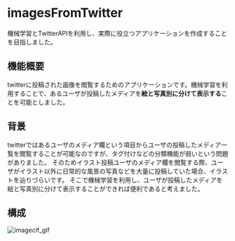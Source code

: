 # imagesFromTwitter
機械学習とTwitterAPIを利用し、実際に役立つアプリケーションを作成することを目指しました。

## 機能概要
twitterに投稿された画像を閲覧するためのアプリケーションです。機械学習を利用することで、あるユーザが投稿したメディアを**絵と写真別に分けて表示する**ことを可能としました。

## 背景
twitterではあるユーザのメディア欄という項目からユーザの投稿したメディア一覧を閲覧することが可能なのですが、タグ付けなどの分類機能が弱いという問題がありました。
そのためイラスト投稿ユーザのメディア欄を閲覧する際、ユーザがイラスト以外に日常的な風景の写真などを大量に投稿していた場合、イラストを辿りづらいです。
そこで機械学習を利用し、ユーザが投稿したメディアを絵と写真別に分けて表示することができれば便利であると考えました。


## 構成

![imageclf_gif](https://github.com/Kyutatsu/imagesFromTwitter/blob/staticfiles/imageclf4.gif)
